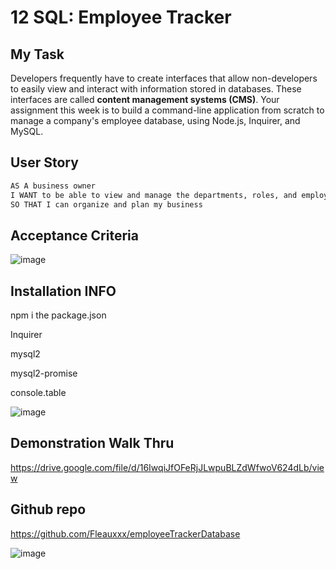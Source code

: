 # 12 SQL: Employee Tracker

## My Task

Developers frequently have to create interfaces that allow non-developers to easily view and interact with information stored in databases. These interfaces are called **content management systems (CMS)**. Your assignment this week is to build a command-line application from scratch to manage a company's employee database, using Node.js, Inquirer, and MySQL.


## User Story

```md
AS A business owner
I WANT to be able to view and manage the departments, roles, and employees in my company
SO THAT I can organize and plan my business
```

## Acceptance Criteria
![image](https://user-images.githubusercontent.com/111618393/222542864-29dd290d-1695-4d44-990a-5bd4d0e9d298.png)

## Installation INFO

npm i the package.json

Inquirer

mysql2

mysql2-promise

console.table



![image](https://user-images.githubusercontent.com/111618393/222545421-fb147d69-c960-47b3-b81a-2f1c87ec5c64.png)



## Demonstration  Walk Thru

https://drive.google.com/file/d/16IwqiJfOFeRjJLwpuBLZdWfwoV624dLb/view



## Github repo

https://github.com/Fleauxxx/employeeTrackerDatabase


![image](https://user-images.githubusercontent.com/111618393/222543297-c6e57240-6a92-4242-865f-ff61a0d3d21b.png)


